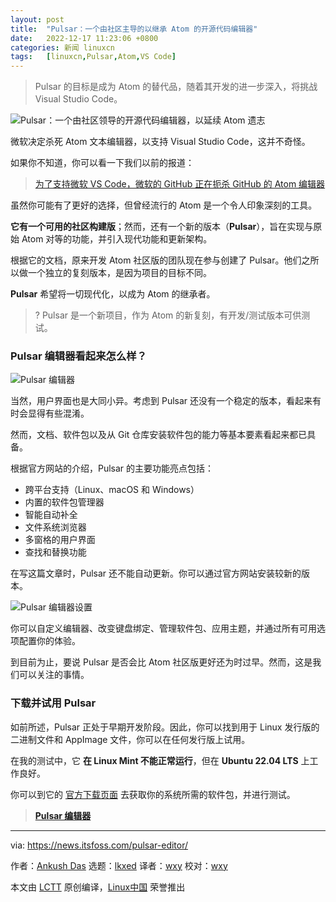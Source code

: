 ```yaml
---
layout: post
title:	"Pulsar：一个由社区主导的以继承 Atom 的开源代码编辑器"
date:	2022-12-17 11:23:06 +0800 
categories:	新闻 linuxcn 
tags:	[linuxcn,Pulsar,Atom,VS Code]
---
```




> 
> Pulsar 的目标是成为 Atom 的替代品，随着其开发的进一步深入，将挑战 Visual Studio Code。
> 
> 
> 


![Pulsar：一个由社区领导的开源代码编辑器，以延续 Atom 遗志](/Asserts/Images//attachment/album/202212/17/112306xklvlwp3dyy0sp3k.png)


微软决定杀死 Atom 文本编辑器，以支持 Visual Studio Code，这并不奇怪。


如果你不知道，你可以看一下我们以前的报道：



> 
> [为了支持微软 VS Code，微软的 GitHub 正在扼杀 GitHub 的 Atom 编辑器](https://news.itsfoss.com/atom-being-discontinued/)
> 
> 
> 


虽然你可能有了更好的选择，但曾经流行的 Atom 是一个令人印象深刻的工具。


**它有一个可用的社区构建版**；然而，还有一个新的版本（**Pulsar**），旨在实现与原始 Atom 对等的功能，并引入现代功能和更新架构。


根据它的文档，原来开发 Atom 社区版的团队现在参与创建了 Pulsar。他们之所以做一个独立的复刻版本，是因为项目的目标不同。


**Pulsar** 希望将一切现代化，以成为 Atom 的继承者。



> 
> ? Pulsar 是一个新项目，作为 Atom 的新复刻，有开发/测试版本可供测试。
> 
> 
> 


### Pulsar 编辑器看起来怎么样？


![Pulsar 编辑器](/Asserts/Images//attachment/album/202212/17/112307o5fc7cgfhftsfypg.png)


当然，用户界面也是大同小异。考虑到 Pulsar 还没有一个稳定的版本，看起来有时会显得有些混淆。


然而，文档、软件包以及从 Git 仓库安装软件包的能力等基本要素看起来都已具备。


根据官方网站的介绍，Pulsar 的主要功能亮点包括：


* 跨平台支持（Linux、macOS 和 Windows）
* 内置的软件包管理器
* 智能自动补全
* 文件系统浏览器
* 多窗格的用户界面
* 查找和替换功能


在写这篇文章时，Pulsar 还不能自动更新。你可以通过官方网站安装较新的版本。


![Pulsar 编辑器设置](/Asserts/Images//attachment/album/202212/17/112309zwfk7rrola70zlp0.png)


你可以自定义编辑器、改变键盘绑定、管理软件包、应用主题，并通过所有可用选项配置你的体验。


到目前为止，要说 Pulsar 是否会比 Atom 社区版更好还为时过早。然而，这是我们可以关注的事情。


### 下载并试用 Pulsar


如前所述，Pulsar 正处于早期开发阶段。因此，你可以找到用于 Linux 发行版的二进制文件和 AppImage 文件，你可以在任何发行版上试用。


在我的测试中，它 **在 Linux Mint 不能正常运行**，但在 **Ubuntu 22.04 LTS** 上工作良好。


你可以到它的 [官方下载页面](https://pulsar-edit.dev/download.html#releases) 去获取你的系统所需的软件包，并进行测试。



> 
> **[Pulsar 编辑器](https://pulsar-edit.dev/download.html#releases)**
> 
> 
> 




---


via: <https://news.itsfoss.com/pulsar-editor/>


作者：[Ankush Das](https://news.itsfoss.com/author/ankush/) 选题：[lkxed](https://github.com/lkxed) 译者：[wxy](https://github.com/wxy) 校对：[wxy](https://github.com/wxy)


本文由 [LCTT](https://github.com/LCTT/TranslateProject) 原创编译，[Linux中国](https://linux.cn/) 荣誉推出
